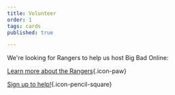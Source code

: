 ```yaml
---
title: Volunteer
order: 1
tags: cards
published: true

---
```

<!--Big Bad Con is a purely volunteer run organization. Starting in early 2023 we'll re-open recruitment for Rangers. Check back here to join the team!--> We're looking for Rangers to help us host Big Bad Online:

[Learn more about the Rangers](https://www.bigbadcon.com/rangers/){.icon-paw}

[Sign up to help!](https://www.bigbadcon.com/volunteer-shifts/){.icon-pencil-square}